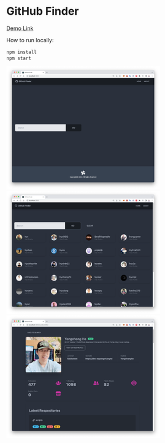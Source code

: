 # GitHub Finder

[Demo Link]()

How to run locally:
```linux
npm install
npm start
```


<img src="https://github.com/hyc0812/deploy-github-finder/blob/master/screenshot/screenshot01.png" width="400">
<img src="https://github.com/hyc0812/deploy-github-finder/blob/master/screenshot/screenshot02.png" width="400">
<img src="https://github.com/hyc0812/deploy-github-finder/blob/master/screenshot/screenshot03.png" width="400">
